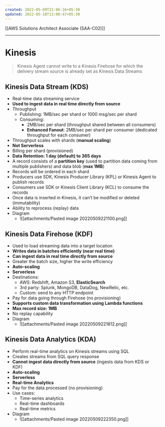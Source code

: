 ```yaml
---
created: 2022-05-09T21:06:16+05:30
updated: 2022-05-18T13:00:47+05:30
---
```

[[AWS Solutions Architect Associate (SAA-C02)]]

---
# Kinesis
> Kinesis Agent cannot write to a Kinesis Firehose for which the delivery stream source is already set as Kinesis Data Streams

## Kinesis Data Stream (KDS)
- Real-time data streaming service
- **Used to ingest data in real time directly from source**
- Throughput
	- Publishing: 1MB/sec per shard or 1000 msg/sec per shard
	- Consuming: 
		- 2MB/sec per shard (throughput shared between all consumers)
		- **Enhanced Fanout**: 2MB/sec per shard per consumer (dedicated throughput for each consumer)
- Throughput scales with shards (**manual scaling**)
- **Not Serverless**
- Billing per shard (provisioned)
- **Data Retention: 1 day (default) to 365 days**
- A record consists of a **partition key** (used to partition data coming from multiple publishers) and data blob (**max 1MB**)
- Records will be ordered in each shard
- Producers use SDK, Kinesis Producer Library (KPL) or Kinesis Agent to publish records
- Consumers use SDK or Kinesis Client Library (KCL) to consume the records
- Once data is inserted in Kinesis, it can’t be modified or deleted (immutability)
- Ability to reprocess (replay) data
- Diagram
	- ![[attachments/Pasted image 20220509221100.png]]

## Kinesis Data Firehose (KDF)
- Used to load streaming data into a target location
- **Writes data in batches efficiently (near real time)**
- **Can ingest data in real time directly from source**
- Greater the batch size, higher the write efficiency
- **Auto-scaling**
- **Serverless**
- Destinations:
    -   AWS: Redshift, Amazon S3, **ElasticSearch**
    -   3rd party: Splunk, MongoDB, DataDog, NewRelic, etc.
    -   Custom: send to any HTTP endpoint
-   Pay for data going through Firehose (no provisioning)
- **Supports custom data transformation using Lambda functions**
- **Max record size: 1MB**
- No replay capability
- Diagram
	- ![[attachments/Pasted image 20220509221812.png]]

## Kinesis Data Analytics (KDA)
- Perform real-time analytics on Kinesis streams using SQL
- Creates streams from SQL query response
- **Cannot ingest data directly from source** (ingests data from KDS or KDF)
- **Auto-scaling**
- **Serverless**
- **Real-time Analytics**
- Pay for the data processed (no provisioning)
- Use cases:
    -   Time-series analytics
    -   Real-time dashboards
    -   Real-time metrics
- Diagram
	- ![[attachments/Pasted image 20220509222350.png]]